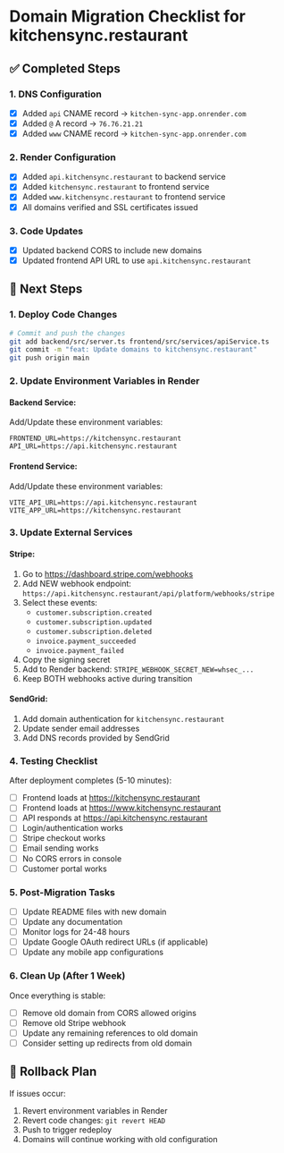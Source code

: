 # Domain Migration Checklist for kitchensync.restaurant

## ✅ Completed Steps

### 1. DNS Configuration
- [x] Added `api` CNAME record → `kitchen-sync-app.onrender.com`
- [x] Added `@` A record → `76.76.21.21`
- [x] Added `www` CNAME record → `kitchen-sync-app.onrender.com`

### 2. Render Configuration
- [x] Added `api.kitchensync.restaurant` to backend service
- [x] Added `kitchensync.restaurant` to frontend service
- [x] Added `www.kitchensync.restaurant` to frontend service
- [x] All domains verified and SSL certificates issued

### 3. Code Updates
- [x] Updated backend CORS to include new domains
- [x] Updated frontend API URL to use `api.kitchensync.restaurant`

## 🔄 Next Steps

### 1. Deploy Code Changes
```bash
# Commit and push the changes
git add backend/src/server.ts frontend/src/services/apiService.ts
git commit -m "feat: Update domains to kitchensync.restaurant"
git push origin main
```

### 2. Update Environment Variables in Render

#### Backend Service:
Add/Update these environment variables:
```
FRONTEND_URL=https://kitchensync.restaurant
API_URL=https://api.kitchensync.restaurant
```

#### Frontend Service:
Add/Update these environment variables:
```
VITE_API_URL=https://api.kitchensync.restaurant
VITE_APP_URL=https://kitchensync.restaurant
```

### 3. Update External Services

#### Stripe:
1. Go to https://dashboard.stripe.com/webhooks
2. Add NEW webhook endpoint: `https://api.kitchensync.restaurant/api/platform/webhooks/stripe`
3. Select these events:
   - `customer.subscription.created`
   - `customer.subscription.updated`
   - `customer.subscription.deleted`
   - `invoice.payment_succeeded`
   - `invoice.payment_failed`
4. Copy the signing secret
5. Add to Render backend: `STRIPE_WEBHOOK_SECRET_NEW=whsec_...`
6. Keep BOTH webhooks active during transition

#### SendGrid:
1. Add domain authentication for `kitchensync.restaurant`
2. Update sender email addresses
3. Add DNS records provided by SendGrid

### 4. Testing Checklist

After deployment completes (5-10 minutes):

- [ ] Frontend loads at https://kitchensync.restaurant
- [ ] Frontend loads at https://www.kitchensync.restaurant
- [ ] API responds at https://api.kitchensync.restaurant
- [ ] Login/authentication works
- [ ] Stripe checkout works
- [ ] Email sending works
- [ ] No CORS errors in console
- [ ] Customer portal works

### 5. Post-Migration Tasks

- [ ] Update README files with new domain
- [ ] Update any documentation
- [ ] Monitor logs for 24-48 hours
- [ ] Update Google OAuth redirect URLs (if applicable)
- [ ] Update any mobile app configurations

### 6. Clean Up (After 1 Week)

Once everything is stable:
- [ ] Remove old domain from CORS allowed origins
- [ ] Remove old Stripe webhook
- [ ] Update any remaining references to old domain
- [ ] Consider setting up redirects from old domain

## 🚨 Rollback Plan

If issues occur:
1. Revert environment variables in Render
2. Revert code changes: `git revert HEAD`
3. Push to trigger redeploy
4. Domains will continue working with old configuration 
